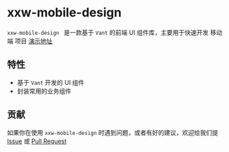 # xxw-mobile-design 

`xxw-mobile-design ` 是一款基于 `Vant` 的前端 UI 组件库，主要用于快速开发 移动端 项目
[演示地址](https://vv-ui.github.io/VV-UI)

 

## 特性

- 基于 `Vant` 开发的 UI 组件
- 封装常用的业务组件

  

## 贡献

如果你在使用 `xxw-mobile-design` 时遇到问题，或者有好的建议，欢迎给我们提 [Issue](https://github.com/VV-UI/VV-UI/issues) 或 [Pull Request](https://github.com/VV-UI/VV-UI/pulls)

 